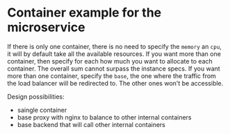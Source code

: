 # Container example for the microservice

If there is only one container, there is no need to specify the `memory` an `cpu`, it will by default take all the available resources.
If you want more than one container, then specify for each how much you want to allocate to each container. The overall sum cannot surpass the instance specs.
If you want more than one container, specify the `base`, the one where the traffic from the load balancer will be redirected to. The other ones won't be accessible.

Design possibilities:
- saingle container
- base proxy with nginx to balance to other internal containers
- base backend that will call other internal containers